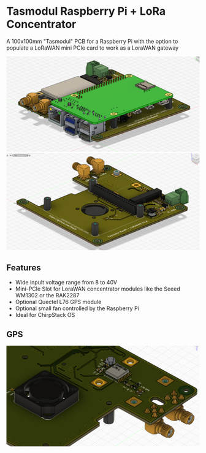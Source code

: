 # Tasmodul Raspberry Pi + LoRa Concentrator
A 100x100mm "Tasmodul" PCB for a Raspberry Pi with the option to populate a LoRaWAN mini PCIe card to work as a LoraWAN gateway

<img src="./doc/raspi_lora_render2.png" width="600">

<img src="./doc/raspi_lora_render1.png" width="600">

## Features
* Wide inpult voltage range from 8 to 40V
* Mini-PCIe Slot for LoraWAN concentrator modules like the Seeed WM1302 or the RAK2287
* Optional Quectel L76 GPS module
* Optional small fan controlled by the Raspberry Pi
* Ideal for ChirpStack OS

## GPS
<img src="./doc/raspi_lora_render_back.png" width="600">
